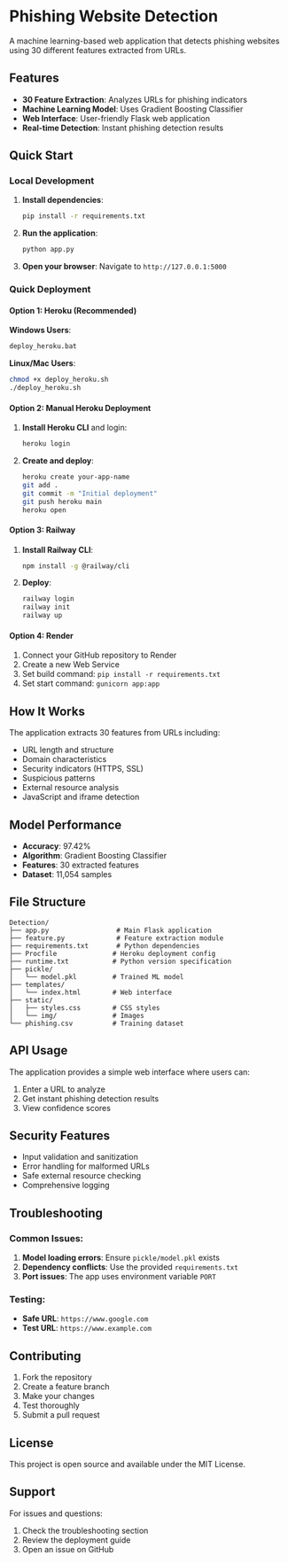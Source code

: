 # Phishing Website Detection

A machine learning-based web application that detects phishing websites using 30 different features extracted from URLs.

## Features

- **30 Feature Extraction**: Analyzes URLs for phishing indicators
- **Machine Learning Model**: Uses Gradient Boosting Classifier
- **Web Interface**: User-friendly Flask web application
- **Real-time Detection**: Instant phishing detection results

## Quick Start

### Local Development

1. **Install dependencies**:
   ```bash
   pip install -r requirements.txt
   ```

2. **Run the application**:
   ```bash
   python app.py
   ```

3. **Open your browser**:
   Navigate to `http://127.0.0.1:5000`

### Quick Deployment

#### Option 1: Heroku (Recommended)

**Windows Users**:
```bash
deploy_heroku.bat
```

**Linux/Mac Users**:
```bash
chmod +x deploy_heroku.sh
./deploy_heroku.sh
```

#### Option 2: Manual Heroku Deployment

1. **Install Heroku CLI** and login:
   ```bash
   heroku login
   ```

2. **Create and deploy**:
   ```bash
   heroku create your-app-name
   git add .
   git commit -m "Initial deployment"
   git push heroku main
   heroku open
   ```

#### Option 3: Railway

1. **Install Railway CLI**:
   ```bash
   npm install -g @railway/cli
   ```

2. **Deploy**:
   ```bash
   railway login
   railway init
   railway up
   ```

#### Option 4: Render

1. Connect your GitHub repository to Render
2. Create a new Web Service
3. Set build command: `pip install -r requirements.txt`
4. Set start command: `gunicorn app:app`

## How It Works

The application extracts 30 features from URLs including:
- URL length and structure
- Domain characteristics
- Security indicators (HTTPS, SSL)
- Suspicious patterns
- External resource analysis
- JavaScript and iframe detection

## Model Performance

- **Accuracy**: 97.42%
- **Algorithm**: Gradient Boosting Classifier
- **Features**: 30 extracted features
- **Dataset**: 11,054 samples

## File Structure

```
Detection/
├── app.py                 # Main Flask application
├── feature.py             # Feature extraction module
├── requirements.txt       # Python dependencies
├── Procfile              # Heroku deployment config
├── runtime.txt           # Python version specification
├── pickle/
│   └── model.pkl         # Trained ML model
├── templates/
│   └── index.html        # Web interface
├── static/
│   ├── styles.css        # CSS styles
│   └── img/              # Images
└── phishing.csv          # Training dataset
```

## API Usage

The application provides a simple web interface where users can:
1. Enter a URL to analyze
2. Get instant phishing detection results
3. View confidence scores

## Security Features

- Input validation and sanitization
- Error handling for malformed URLs
- Safe external resource checking
- Comprehensive logging

## Troubleshooting

### Common Issues:

1. **Model loading errors**: Ensure `pickle/model.pkl` exists
2. **Dependency conflicts**: Use the provided `requirements.txt`
3. **Port issues**: The app uses environment variable `PORT`

### Testing:

- **Safe URL**: `https://www.google.com`
- **Test URL**: `https://www.example.com`

## Contributing

1. Fork the repository
2. Create a feature branch
3. Make your changes
4. Test thoroughly
5. Submit a pull request

## License

This project is open source and available under the MIT License.

## Support

For issues and questions:
1. Check the troubleshooting section
2. Review the deployment guide
3. Open an issue on GitHub
